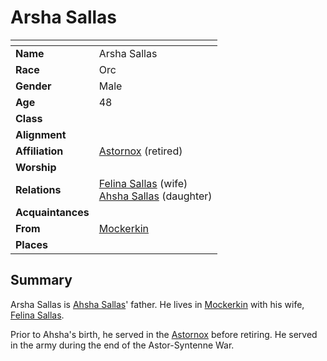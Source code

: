 # Arsha Sallas

| []() | |
| --- | --- |
| **Name** | Arsha Sallas |
| **Race** | Orc |
| **Gender** | Male |
| **Age** | 48 |
| **Class** | |
| **Alignment** | |
| **Affiliation** | [Astornox](../organisations/astornox/astornox.md) (retired) |
| **Worship** | |
| **Relations** | [Felina Sallas](felina-sallas.md) (wife)<br />[Ahsha Sallas](ahsha-sallas.md) (daughter) |
| **Acquaintances** | |
| **From** | [Mockerkin](../places/towns/mockerkin.md) |
| **Places** | |

## Summary

Arsha Sallas is [Ahsha Sallas](ahsha-sallas.md)' father. He lives in [Mockerkin](../places/towns/mockerkin.md) with his wife, [Felina Sallas](felina-sallas.md).

Prior to Ahsha's birth, he served in the [Astornox](../organisations/astornox/astornox.md) before retiring. He served in the army during the end of the Astor-Syntenne War.
